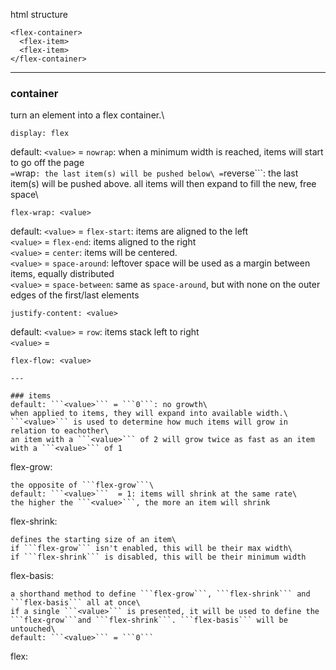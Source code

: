 html structure
```
<flex-container>
  <flex-item>
  <flex-item>
</flex-container>
```

---

### container
turn an element into a flex container.\
```
display: flex
```
default: ```<value>``` = ```nowrap```: when a minimum width is reached, items will start to go off the page\
<value>``` = ```wrap```: the last item(s) will be pushed below\
```<value>``` = ```reverse```: the last item(s) will be pushed above. all items will then expand to fill the new, free space\
```
flex-wrap: <value>
```
default: ```<value>``` = ```flex-start```: items are aligned to the left\
```<value>``` = ```flex-end```: items aligned to the right\
```<value>``` = ```center```: items will be centered.\
```<value>``` = ```space-around```: leftover space will be used as a margin between items, equally distributed\
```<value>``` = ```space-between```: same as ```space-around```, but with none on the outer edges of the first/last elements
```
justify-content: <value>
```
default: ```<value>``` = ```row```: items stack left to right\
```<value>``` = ``` ```
```
flex-flow: <value>

---

### items
default: ```<value>``` = ```0```: no growth\
when applied to items, they will expand into available width.\
```<value>``` is used to determine how much items will grow in relation to eachother\
an item with a ```<value>``` of 2 will grow twice as fast as an item with a ```<value>``` of 1
```
flex-grow: <value>
```
the opposite of ```flex-grow```\
default: ```<value>```  = 1: items will shrink at the same rate\
the higher the ```<value>```, the more an item will shrink
```
flex-shrink: <value>
```
defines the starting size of an item\
if ```flex-grow``` isn't enabled, this will be their max width\
if ```flex-shrink``` is disabled, this will be their minimum width
```
flex-basis: <value>
```
a shorthand method to define ```flex-grow```, ```flex-shrink``` and ```flex-basis``` all at once\
if a single ```<value>``` is presented, it will be used to define the ```flex-grow```and ```flex-shrink```. ```flex-basis``` will be untouched\
default: ```<value>``` = ```0```
```
flex: <flex-grow> <flex-shrink> <flex-basis>
```
